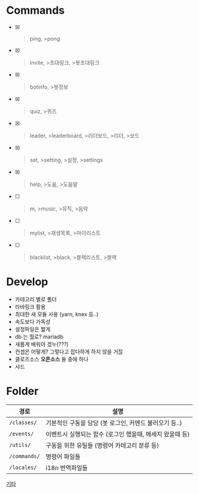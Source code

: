 # Commands
- [x] >ping, >pong
- [x] >invite, >초대링크, >봇초대링크
- [x] >botinfo, >봇정보
- [x] >quiz, >퀴즈
- [x] >leader, >leaderboard, >리더보드, >리더, >보드
- [x] >set, >setting, >설정, >settings 
- [x] >help, >도움, >도움말
- [ ] >m, >music, >뮤직, >음악
- [ ] >mylist, >재생목록, >마이리스트
- [ ] >blacklist, >black, >블랙리스트, >블랙

# Develop
- 카테고리 별로 폴더 
- 라바링크 활용
- 최대한 새 모듈 사용 (yarn, knex 등..)
- 속도보다 가독성
- 설정파일은 짧게
- db 는 뭘로? mariadb
- 새롭게 배워야 겠누(???)
- 컨셉은 어떻게? 그렇다고 잡다하게 하지 않을 거잖
- 클로즈소스 **오픈소스** 둘 중에 하나
- 샤드

# Folder
| 경로 | 설명  |
| ---- | ----- |
| `/classes/`  | 기본적인 구동을 담당 (봇 로그인, 커멘드 불러오기 등..) |
| `/events/`   | 이벤트시 실행되는 함수 (로그인 했을때, 메세지 왔을때 등)  |
| `/utils/`    | 구동을 위한 유틸들 (명령어 카테고리 분류 등) |
| `/commands/` | 명령어 파일들 |
| `/locales/`  | i18n 번역파일들 |


[기타](https://github.com/seoaapp/SeoaBot/issues/68)
